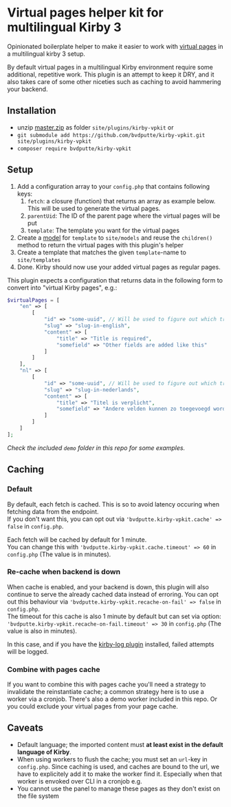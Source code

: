 # Virtual pages helper kit for multilingual Kirby 3

Opinionated boilerplate helper to make it easier to work with [virtual pages](https://getkirby.com/docs/guide/virtual-pages) in a multilingual kirby 3 setup.

By default virtual pages in a multilingual Kirby environment require some additional, repetitive work. This plugin is an attempt to keep it DRY, and it also takes care of some other niceties such as caching to avoid hammering your backend.

## Installation

- unzip [master.zip](https://github.com/bvdputte/kirby-vpkit/archive/master.zip) as folder `site/plugins/kirby-vpkit` or
- `git submodule add https://github.com/bvdputte/kirby-vpkit.git site/plugins/kirby-vpkit`
- `composer require bvdputte/kirby-vpkit`

## Setup

1. Add a configuration array to your `config.php` that contains following keys:
   1. `fetch`: a closure (function) that returns an array as example below. This will be used to generate the virtual pages.
   2. `parentUid`: The ID of the parent page where the virtual pages will be put
   3. `template`: The template you want for the virtual pages
2. Create a [model](https://getkirby.com/docs/guide/templates/page-models) for `template` to `site/models` and reuse the `children()` method to return the virtual pages with this plugin's helper
3. Create a template that matches the given `template`-name to `site/templates`
4. Done. Kirby should now use your added virtual pages as regular pages.

This plugin expects a configuration that returns data in the following form to convert into "virtual Kirby pages", e.g.:

```php
$virtualPages = [
    "en" => [
        [
            "id" => "some-uuid", // Will be used to figure out which translations belong to eachother
            "slug" => "slug-in-english",
            "content" => [
                "title" => "Title is required",
                "somefield" => "Other fields are added like this"
            ]
        ]
    ],
    "nl" => [
        [
            "id" => "some-uuid", // Will be used to figure out which translations belong to eachother
            "slug" => "slug-in-nederlands",
            "content" => [
                "title" => "Titel is verplicht",
                "somefield" => "Andere velden kunnen zo toegevoegd worden."
            ]
        ]
    ]
];
```

_Check the included `demo` folder in this repo for some examples._

## Caching

### Default

By default, each fetch is cached. This is so to avoid latency occuring when fetching data from the endpoint.\
If you don't want this, you can opt out via `'bvdputte.kirby-vpkit.cache' => false` in `config.php`.

Each fetch will be cached by default for 1 minute.\
You can change this with `'bvdputte.kirby-vpkit.cache.timeout' => 60` in `config.php` (The value is in minutes).

### Re-cache when backend is down

When cache is enabled, and your backend is down, this plugin will also continue to serve the already cached data instead of erroring. You can opt out this behaviour via `'bvdputte.kirby-vpkit.recache-on-fail' => false` in `config.php`.\
The timeout for this cache is also 1 minute by default but can set via option: `'bvdputte.kirby-vpkit.recache-on-fail.timeout' => 30` in `config.php` (The value is also in minutes).

In this case, and if you have the [kirby-log plugin](https://github.com/bvdputte/kirby-log) installed, failed attempts will be logged.

### Combine with pages cache

If you want to combine this with pages cache you'll need a strategy to invalidate the reinstantiate cache; a common strategy here is to use a worker via a cronjob. There's also a demo worker included in this repo. Or you could exclude your virtual pages from your page cache.

## Caveats

- Default language; the imported content must **at least exist in the default language of Kirby**.
- When using workers to flush the cache; you must set an `url`-key in `config.php`. Since caching is used, and caches are bound to the url, we have to explicitely add it to make the worker find it. Especially when that worker is envoked over CLI in a cronjob e.g.
- You cannot use the panel to manage these pages as they don't exist on the file system
